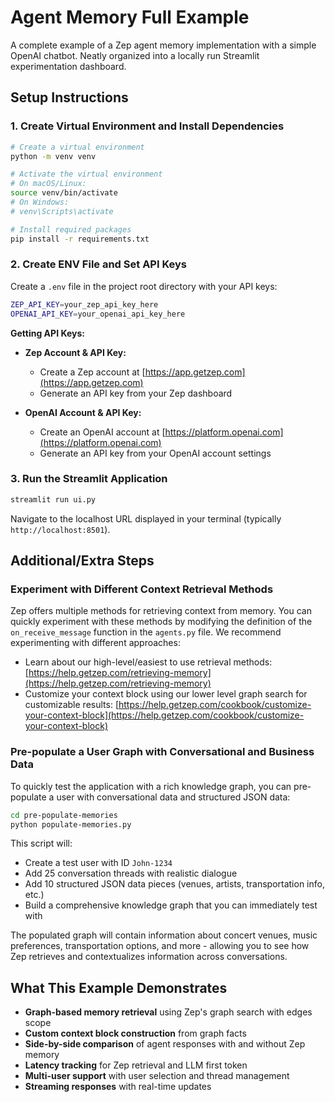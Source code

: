 # Agent Memory Full Example

A complete example of a Zep agent memory implementation with a simple OpenAI chatbot. Neatly organized into a locally run Streamlit experimentation dashboard.

## Setup Instructions

### 1. Create Virtual Environment and Install Dependencies

```bash
# Create a virtual environment
python -m venv venv

# Activate the virtual environment
# On macOS/Linux:
source venv/bin/activate
# On Windows:
# venv\Scripts\activate

# Install required packages
pip install -r requirements.txt
```

### 2. Create ENV File and Set API Keys

Create a `.env` file in the project root directory with your API keys:

```bash
ZEP_API_KEY=your_zep_api_key_here
OPENAI_API_KEY=your_openai_api_key_here
```

**Getting API Keys:**

- **Zep Account & API Key:**
  - Create a Zep account at [https://app.getzep.com](https://app.getzep.com)
  - Generate an API key from your Zep dashboard

- **OpenAI Account & API Key:**
  - Create an OpenAI account at [https://platform.openai.com](https://platform.openai.com)
  - Generate an API key from your OpenAI account settings

### 3. Run the Streamlit Application

```bash
streamlit run ui.py
```

Navigate to the localhost URL displayed in your terminal (typically `http://localhost:8501`).

## Additional/Extra Steps

### Experiment with Different Context Retrieval Methods

Zep offers multiple methods for retrieving context from memory. You can quickly experiment with these methods by modifying the definition of the `on_receive_message` function in the `agents.py` file. We recommend experimenting with different approaches:

- Learn about our high-level/easiest to use retrieval methods: [https://help.getzep.com/retrieving-memory](https://help.getzep.com/retrieving-memory)
- Customize your context block using our lower level graph search for customizable results: [https://help.getzep.com/cookbook/customize-your-context-block](https://help.getzep.com/cookbook/customize-your-context-block)

### Pre-populate a User Graph with Conversational and Business Data

To quickly test the application with a rich knowledge graph, you can pre-populate a user with conversational data and structured JSON data:

```bash
cd pre-populate-memories
python populate-memories.py
```

This script will:
- Create a test user with ID `John-1234`
- Add 25 conversation threads with realistic dialogue
- Add 10 structured JSON data pieces (venues, artists, transportation info, etc.)
- Build a comprehensive knowledge graph that you can immediately test with

The populated graph will contain information about concert venues, music preferences, transportation options, and more - allowing you to see how Zep retrieves and contextualizes information across conversations.

## What This Example Demonstrates

- **Graph-based memory retrieval** using Zep's graph search with edges scope
- **Custom context block construction** from graph facts
- **Side-by-side comparison** of agent responses with and without Zep memory
- **Latency tracking** for Zep retrieval and LLM first token
- **Multi-user support** with user selection and thread management
- **Streaming responses** with real-time updates
